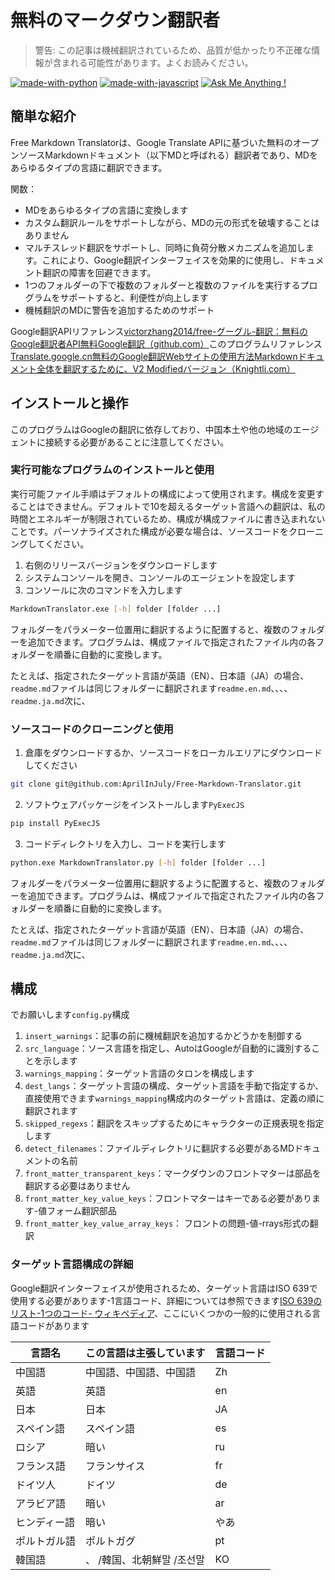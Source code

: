 # 無料のマークダウン翻訳者

> 警告: この記事は機械翻訳されているため、品質が低かったり不正確な情報が含まれる可能性があります。よくお読みください。

[![made-with-python](https://img.shields.io/badge/Made%20with-Python-1f425f.svg)](https://www.python.org/)
[![made-with-javascript](https://img.shields.io/badge/Made%20with-JavaScript-1f425f.svg)](https://www.javascript.com)
[![Ask Me Anything !](https://img.shields.io/badge/Ask%20me-anything-1abc9c.svg)](https://GitHub.com/Naereen/ama)

## 簡単な紹介

Free Markdown Translatorは、Google Translate APIに基づいた無料のオープンソースMarkdownドキュメント（以下MDと呼ばれる）翻訳者であり、MDをあらゆるタイプの言語に翻訳できます。

関数：

- MDをあらゆるタイプの言語に変換します
- カスタム翻訳ルールをサポートしながら、MDの元の形式を破壊することはありません
- マルチスレッド翻訳をサポートし、同時に負荷分散メカニズムを追加します。これにより、Google翻訳インターフェイスを効果的に使用し、ドキュメント翻訳の障害を回避できます。
- 1つのフォルダーの下で複数のフォルダーと複数のファイルを実行するプログラムをサポートすると、利便性が向上します
- 機械翻訳のMDに警告を追加するためのサポート

Google翻訳APIリファレンス[victorzhang2014/free-グーグル-翻訳：無料のGoogle翻訳者API無料Google翻訳（github.com）](https://github.com/VictorZhang2014/free-google-translate)このプログラムリファレンス[Translate.google.cn無料のGoogle翻訳Webサイトの使用方法Markdownドキュメント全体を翻訳するために、V2 Modifiedバージョン（Knightli.com）](https://www.knightli.com/zh-tw/2022/04/24/免費-google-翻譯-整篇-markdown-文檔-修改版/)

## インストールと操作

このプログラムはGoogleの翻訳に依存しており、中国本土や他の地域のエージェントに接続する必要があることに注意してください。

### 実行可能なプログラムのインストールと使用

実行可能ファイル手順はデフォルトの構成によって使用されます。構成を変更することはできません。デフォルトで10を超えるターゲット言語への翻訳は、私の時間とエネルギーが制限されているため、構成が構成ファイルに書き込まれないことです。パーソナライズされた構成が必要な場合は、ソースコードをクローニングしてください。

1. 右側のリリースバージョンをダウンロードします
2. システムコンソールを開き、コンソールのエージェントを設定します
3. コンソールに次のコマンドを入力します

```bash
MarkdownTranslator.exe [-h] folder [folder ...]
```

フォルダーをパラメーター位置用に翻訳するように配置すると、複数のフォルダーを追加できます。プログラムは、構成ファイルで指定されたファイル内の各フォルダーを順番に自動的に変換します。

たとえば、指定されたターゲット言語が英語（EN）、日本語（JA）の場合、`readme.md`ファイルは同じフォルダーに翻訳されます`readme.en.md`、、、、`readme.ja.md`次に、

### ソースコードのクローニングと使用

1. 倉庫をダウンロードするか、ソースコードをローカルエリアにダウンロードしてください

```bash
git clone git@github.com:AprilInJuly/Free-Markdown-Translator.git
```

2. ソフトウェアパッケージをインストールします`PyExecJS`

```bash
pip install PyExecJS
```

3. コードディレクトリを入力し、コードを実行します

```bash
python.exe MarkdownTranslator.py [-h] folder [folder ...]
```

フォルダーをパラメーター位置用に翻訳するように配置すると、複数のフォルダーを追加できます。プログラムは、構成ファイルで指定されたファイル内の各フォルダーを順番に自動的に変換します。

たとえば、指定されたターゲット言語が英語（EN）、日本語（JA）の場合、`readme.md`ファイルは同じフォルダーに翻訳されます`readme.en.md`、、、、`readme.ja.md`次に、

## 構成

でお願いします`config.py`構成

1. `insert_warnings`：記事の前に機械翻訳を追加するかどうかを制御する
2. `src_language`：ソース言語を指定し、AutoはGoogleが自動的に識別することを示します
3. `warnings_mapping`：ターゲット言語のタロンを構成します
4. `dest_langs`：ターゲット言語の構成、ターゲット言語を手動で指定するか、直接使用できます`warnings_mapping`構成内のターゲット言語は、定義の順に翻訳されます
5. `skipped_regexs`：翻訳をスキップするためにキャラクターの正規表現を指定します
6. `detect_filenames`：ファイルディレクトリに翻訳する必要があるMDドキュメントの名前
7. `front_matter_transparent_keys`：マークダウンのフロントマターは部品を翻訳する必要はありません
8. `front_matter_key_value_keys`：フロントマターはキーである必要があります-値フォーム翻訳部品
9. `front_matter_key_value_array_keys`： フロントの問題-値-rrays形式の翻訳

### ターゲット言語構成の詳細

Google翻訳インターフェイスが使用されるため、ターゲット言語はISO 639で使用する必要があります-1言語コード、詳細については参照できます[ISO 639のリスト-1つのコード- ウィキペディア](https://en.wikipedia.org/wiki/List_of_ISO_639-1_codes)、ここにいくつかの一般的に使用される言語コードがあります

| 言語名| この言語は主張しています| 言語コード|
| ---------- | ------------------------------ | -------- |
| 中国語| 中国語、中国語、中国語| Zh|
| 英語| 英語| en|
| 日本| 日本| JA|
| スペイン語| スペイン語| es|
| ロシア| 暗い| ru|
| フランス語| フランサイス| fr|
| ドイツ人| ドイツ| de|
| アラビア語| 暗い| ar|
| ヒンディー語| 暗い| やあ|
| ポルトガル語| ポルトガグ| pt|
| 韓国語| 、 /韓国、北朝鮮말 /조선말| KO|


